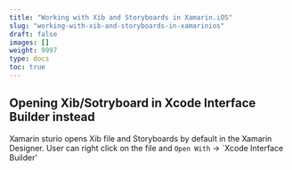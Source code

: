 ```yaml
---
title: "Working with Xib and Storyboards in Xamarin.iOS"
slug: "working-with-xib-and-storyboards-in-xamarinios"
draft: false
images: []
weight: 9997
type: docs
toc: true
---
```


## Opening Xib/Sotryboard in Xcode Interface Builder instead
Xamarin sturio opens Xib file and Storyboards by default in the Xamarin Designer. 
User can right click on the file and `Open With` -> `Xcode Interface Builder'

